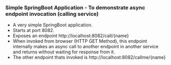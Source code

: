 ### Simple SpringBoot Application - To demonstrate async endpoint invocation (calling service)
* A very simple SpringBoot application.
* Starts at port 8082.
* Exposes an endpoint http://localhost:8082/call/{name}
* When invoked from browser (HTTP GET Method), this endpoint internally makes an async call to another endpoint in another service and returns without waiting for response from it.
* The other endpoint thats invoked is http://localhost:8082/callme/{name}

